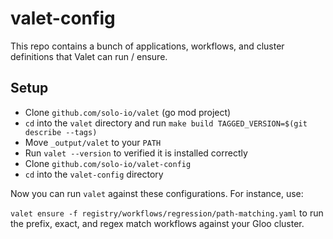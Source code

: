 # valet-config

This repo contains a bunch of applications, workflows, and cluster definitions that Valet can run / ensure. 

## Setup 

* Clone `github.com/solo-io/valet` (go mod project)
* `cd` into the `valet` directory and run `make build TAGGED_VERSION=$(git describe --tags)`
* Move `_output/valet` to your `PATH`
* Run `valet --version` to verified it is installed correctly
* Clone `github.com/solo-io/valet-config` 
* `cd` into the `valet-config` directory

Now you can run `valet` against these configurations. For instance, use:

`valet ensure -f registry/workflows/regression/path-matching.yaml` to run the prefix, exact, and regex match workflows against your Gloo cluster. 
